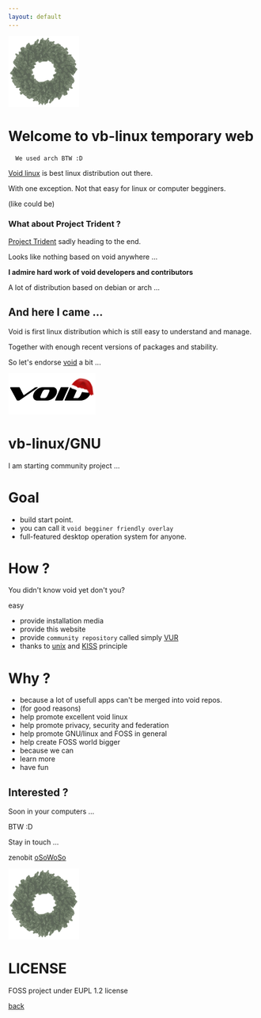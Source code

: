 ```yaml
---
layout: default
---
```


![void](/assets/img/void_bg_christmas.png)
# Welcome to **vb**-**linux** temporary web
      We used arch BTW :D

 [Void linux](https://voidlinux.org/) is best linux distribution out there.

 With one exception. Not that easy for linux or computer begginers.
 
 (like could be)

### What about Project Trident ?

[Project Trident](https://project-trident.org) sadly heading to the end.

Looks like nothing based on void anywhere ...

**I admire hard work of void developers and contributors**

A lot of distribution based on debian or arch ...

## And here I came ...

Void is first linux distribution which is still easy to understand and manage.

Together with enough recent versions of packages and stability.

So let's endorse [void](https://voidlinux.org/) a bit ...

![void](/assets/img/void_fg_christmas.png)

# **vb-linux/GNU**

I am starting community project ...

# Goal

- build start point.
- you can call it `void begginer friendly overlay`
- full-featured desktop operation system for anyone.

# How ?

You didn't know void yet don't you?

easy

- provide installation media
- provide this website
- provide `community repository` called simply [VUR](https://github.com/vb-linux/VUR)
- thanks to [unix](https://en.wikipedia.org/wiki/Unix_philosophy) and [KISS](https://en.wikipedia.org/wiki/KISS_principle) principle

# Why ?

- because a lot of usefull apps can't be merged into void repos.
- (for good reasons)
- help promote excellent void linux
- help promote privacy, security and federation
- help promote GNU/linux and FOSS in general
- help create FOSS world bigger
- because we can
- learn more
- have fun

## Interested ?

Soon in your computers ...

 BTW :D

Stay in touch ...

zenobit [oSoWoSo](https://github.com/oSoWoSo)

![merry christmas](/assets/img/void_bg_christmas.png)

# LICENSE
FOSS project under EUPL 1.2 license

[back](./)
